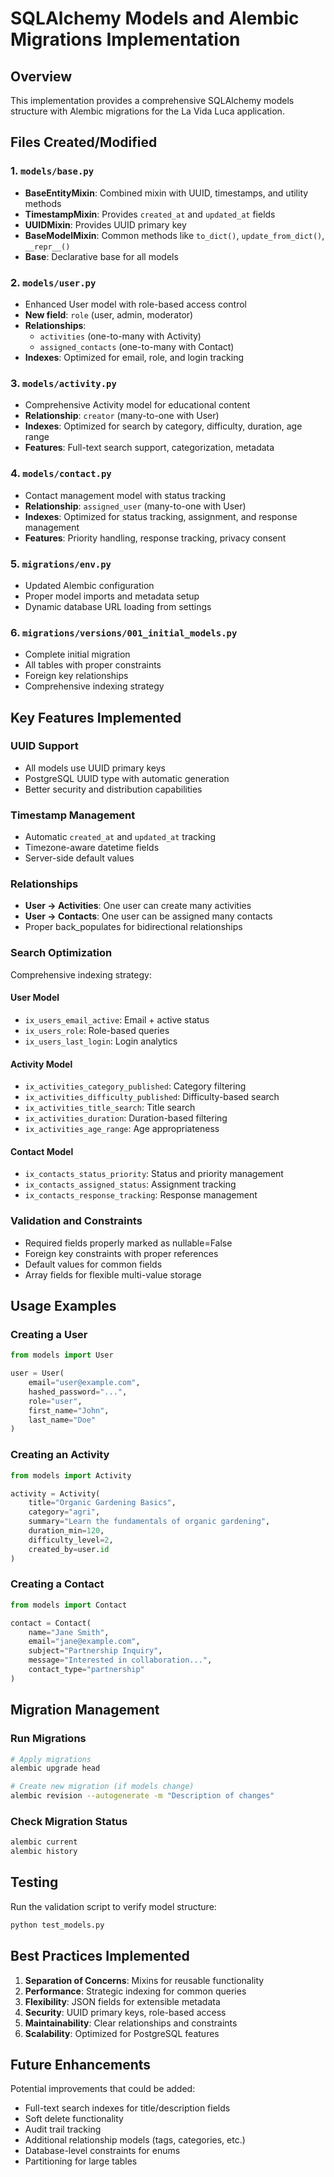 # SQLAlchemy Models and Alembic Migrations Implementation

## Overview
This implementation provides a comprehensive SQLAlchemy models structure with Alembic migrations for the La Vida Luca application.

## Files Created/Modified

### 1. `models/base.py`
- **BaseEntityMixin**: Combined mixin with UUID, timestamps, and utility methods
- **TimestampMixin**: Provides `created_at` and `updated_at` fields
- **UUIDMixin**: Provides UUID primary key
- **BaseModelMixin**: Common methods like `to_dict()`, `update_from_dict()`, `__repr__()`
- **Base**: Declarative base for all models

### 2. `models/user.py`
- Enhanced User model with role-based access control
- **New field**: `role` (user, admin, moderator)
- **Relationships**: 
  - `activities` (one-to-many with Activity)
  - `assigned_contacts` (one-to-many with Contact)
- **Indexes**: Optimized for email, role, and login tracking

### 3. `models/activity.py`
- Comprehensive Activity model for educational content
- **Relationship**: `creator` (many-to-one with User)
- **Indexes**: Optimized for search by category, difficulty, duration, age range
- **Features**: Full-text search support, categorization, metadata

### 4. `models/contact.py`
- Contact management model with status tracking
- **Relationship**: `assigned_user` (many-to-one with User)
- **Indexes**: Optimized for status tracking, assignment, and response management
- **Features**: Priority handling, response tracking, privacy consent

### 5. `migrations/env.py`
- Updated Alembic configuration
- Proper model imports and metadata setup
- Dynamic database URL loading from settings

### 6. `migrations/versions/001_initial_models.py`
- Complete initial migration
- All tables with proper constraints
- Foreign key relationships
- Comprehensive indexing strategy

## Key Features Implemented

### UUID Support
- All models use UUID primary keys
- PostgreSQL UUID type with automatic generation
- Better security and distribution capabilities

### Timestamp Management
- Automatic `created_at` and `updated_at` tracking
- Timezone-aware datetime fields
- Server-side default values

### Relationships
- **User → Activities**: One user can create many activities
- **User → Contacts**: One user can be assigned many contacts
- Proper back_populates for bidirectional relationships

### Search Optimization
Comprehensive indexing strategy:

#### User Model
- `ix_users_email_active`: Email + active status
- `ix_users_role`: Role-based queries
- `ix_users_last_login`: Login analytics

#### Activity Model
- `ix_activities_category_published`: Category filtering
- `ix_activities_difficulty_published`: Difficulty-based search
- `ix_activities_title_search`: Title search
- `ix_activities_duration`: Duration-based filtering
- `ix_activities_age_range`: Age appropriateness

#### Contact Model
- `ix_contacts_status_priority`: Status and priority management
- `ix_contacts_assigned_status`: Assignment tracking
- `ix_contacts_response_tracking`: Response management

### Validation and Constraints
- Required fields properly marked as nullable=False
- Foreign key constraints with proper references
- Default values for common fields
- Array fields for flexible multi-value storage

## Usage Examples

### Creating a User
```python
from models import User

user = User(
    email="user@example.com",
    hashed_password="...",
    role="user",
    first_name="John",
    last_name="Doe"
)
```

### Creating an Activity
```python
from models import Activity

activity = Activity(
    title="Organic Gardening Basics",
    category="agri",
    summary="Learn the fundamentals of organic gardening",
    duration_min=120,
    difficulty_level=2,
    created_by=user.id
)
```

### Creating a Contact
```python
from models import Contact

contact = Contact(
    name="Jane Smith",
    email="jane@example.com",
    subject="Partnership Inquiry",
    message="Interested in collaboration...",
    contact_type="partnership"
)
```

## Migration Management

### Run Migrations
```bash
# Apply migrations
alembic upgrade head

# Create new migration (if models change)
alembic revision --autogenerate -m "Description of changes"
```

### Check Migration Status
```bash
alembic current
alembic history
```

## Testing
Run the validation script to verify model structure:
```bash
python test_models.py
```

## Best Practices Implemented

1. **Separation of Concerns**: Mixins for reusable functionality
2. **Performance**: Strategic indexing for common queries
3. **Flexibility**: JSON fields for extensible metadata
4. **Security**: UUID primary keys, role-based access
5. **Maintainability**: Clear relationships and constraints
6. **Scalability**: Optimized for PostgreSQL features

## Future Enhancements

Potential improvements that could be added:
- Full-text search indexes for title/description fields
- Soft delete functionality
- Audit trail tracking
- Additional relationship models (tags, categories, etc.)
- Database-level constraints for enums
- Partitioning for large tables